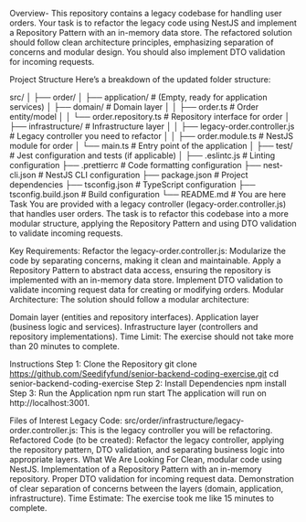 Overview-
This repository contains a legacy codebase for handling user orders. Your task is to refactor the legacy code using NestJS and implement a Repository Pattern with an in-memory data store. The refactored solution should follow clean architecture principles, emphasizing separation of concerns and modular design. You should also implement DTO validation for incoming requests.

Project Structure
Here’s a breakdown of the updated folder structure:

src/
│
├── order/
│   ├── application/                # (Empty, ready for application services)
│   ├── domain/                     # Domain layer
│   │   ├── order.ts                # Order entity/model
│   │   └── order.repository.ts     # Repository interface for order
│   ├── infrastructure/             # Infrastructure layer
│   │   ├── legacy-order.controller.js  # Legacy controller you need to refactor
│   │   ├── order.module.ts         # NestJS module for order
│   └── main.ts                     # Entry point of the application
│
├── test/                           # Jest configuration and tests (if applicable)
│
├── .eslintc.js                     # Linting configuration
├── .prettierrc                     # Code formatting configuration
├── nest-cli.json                   # NestJS CLI configuration
├── package.json                    # Project dependencies
├── tsconfig.json                   # TypeScript configuration
├── tsconfig.build.json             # Build configuration
└── README.md                       # You are here
Task
You are provided with a legacy controller (legacy-order.controller.js) that handles user orders. The task is to refactor this codebase into a more modular structure, applying the Repository Pattern and using DTO validation to validate incoming requests.

Key Requirements:
Refactor the legacy-order.controller.js:
Modularize the code by separating concerns, making it clean and maintainable.
Apply a Repository Pattern to abstract data access, ensuring the repository is implemented with an in-memory data store.
Implement DTO validation to validate incoming request data for creating or modifying orders.
Modular Architecture:
The solution should follow a modular architecture:

Domain layer (entities and repository interfaces).
Application layer (business logic and services).
Infrastructure layer (controllers and repository implementations).
Time Limit:
The exercise should not take more than 20 minutes to complete.

Instructions
Step 1: Clone the Repository
git clone https://github.com/Seedifyfund/senior-backend-coding-exercise.git
cd senior-backend-coding-exercise
Step 2: Install Dependencies
npm install
Step 3: Run the Application
npm run start
The application will run on http://localhost:3001.

Files of Interest
Legacy Code:
src/order/infrastructure/legacy-order.controller.js: This is the legacy controller you will be refactoring.
Refactored Code (to be created):
Refactor the legacy controller, applying the repository pattern, DTO validation, and separating business logic into appropriate layers.
What We Are Looking For
Clean, modular code using NestJS.
Implementation of a Repository Pattern with an in-memory repository.
Proper DTO validation for incoming request data.
Demonstration of clear separation of concerns between the layers (domain, application, infrastructure).
Time Estimate:
The exercise took me like 15 minutes to complete.
